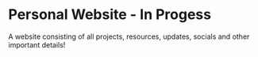 # Personal Website - In Progess

A website consisting of all projects, resources, updates, socials and other important details!
